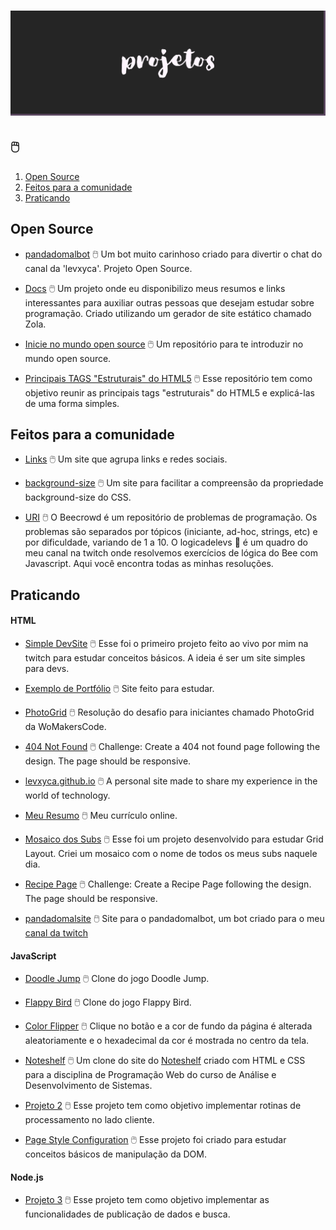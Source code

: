 # ![Projetos](imgs/projetos.png)

## 🖱️

1. [Open Source](#open-source)
2. [Feitos para a comunidade](#feitos-para-a-comunidade)
3. [Praticando](#praticando)

## Open Source

- [pandadomalbot](https://github.com/levxyca/pandadomalbot) :computer_mouse: Um bot muito carinhoso criado para divertir o chat do canal da 'levxyca'. Projeto Open Source.

- [Docs](https://github.com/levxyca/docs) :computer_mouse: Um projeto onde eu disponibilizo meus resumos e links interessantes para auxiliar outras pessoas que desejam estudar sobre programação. Criado utilizando um gerador de site estático chamado Zola.

- [Inicie no mundo open source](https://github.com/levxyca/inicie-no-mundo-open-source) :computer_mouse: Um repositório para te introduzir no mundo open source.

- [Principais TAGS "Estruturais" do HTML5](https://github.com/levxyca/tags-estruturais-html5) :computer_mouse: Esse repositório tem como objetivo reunir as principais tags "estruturais" do HTML5 e explicá-las de uma forma simples.

## Feitos para a comunidade

- [Links](https://github.com/levxyca/links) :computer_mouse: Um site que agrupa links e redes sociais.

- [background-size](https://github.com/levxyca/background-size) :computer_mouse: Um site para facilitar a compreensão da propriedade background-size do CSS.

- [URI](https://github.com/levxyca/uri) :computer_mouse: O Beecrowd é um repositório de problemas de programação. Os problemas são separados por tópicos (iniciante, ad-hoc, strings, etc) e por dificuldade, variando de 1 a 10. O logicadelevs 🤔 é um quadro do meu canal na twitch onde resolvemos exercícios de lógica do Bee com Javascript. Aqui você encontra todas as minhas resoluções.

## Praticando

#### HTML

- [Simple DevSite](https://github.com/levxyca/simple-devsite) :computer_mouse: Esse foi o primeiro projeto feito ao vivo por mim na twitch para estudar conceitos básicos. A ideia é ser um site simples para devs.

- [Exemplo de Portfólio](https://github.com/levxyca/site-porfolio) :computer_mouse: Site feito para estudar.

- [PhotoGrid](https://github.com/levxyca/photogrid) :computer_mouse: Resolução do desafio para iniciantes chamado PhotoGrid da WoMakersCode.

- [404 Not Found](https://github.com/levxyca/404-not-found) :computer_mouse: Challenge: Create a 404 not found page following the design. The page should be responsive.

- [levxyca.github.io](https://github.com/levxyca/levxyca.github.io) :computer_mouse: A personal site made to share my experience in the world of technology.

- [Meu Resumo](https://github.com/levxyca/levxyca.github.io) :computer_mouse: Meu currículo online.

- [Mosaico dos Subs](https://github.com/levxyca/mosaico-subs) :computer_mouse: Esse foi um projeto desenvolvido para estudar Grid Layout. Criei um mosaico com o nome de todos os meus subs naquele dia.

- [Recipe Page](https://github.com/levxyca/recipe-page) :computer_mouse: Challenge: Create a Recipe Page following the design. The page should be responsive.

- [pandadomalsite](https://github.com/levxyca/site-pandadomalbot) :computer_mouse: Site para o pandadomalbot, um bot criado para o meu [canal da twitch](https://www.twitch.tv/levxyca)

#### JavaScript

- [Doodle Jump](https://github.com/levxyca/doodle-jump) :computer_mouse: Clone do jogo Doodle Jump.

- [Flappy Bird](https://github.com/levxyca/flappy-bird)  :computer_mouse: Clone do jogo Flappy Bird.

- [Color Flipper](https://github.com/levxyca/colorflipper) :computer_mouse: Clique no botão e a cor de fundo da página é alterada aleatoriamente e o hexadecimal da cor é mostrada no centro da tela.

- [Noteshelf](https://github.com/levxyca/noteshelf) :computer_mouse: Um clone do site do [Noteshelf](https://www.noteshelf.net/) criado com HTML e CSS para a disciplina de Programação Web do curso de Análise e Desenvolvimento de Sistemas.

- [Projeto 2](https://github.com/levxyca/projeto2) :computer_mouse: Esse projeto tem como objetivo implementar rotinas de processamento no lado cliente.

- [Page Style Configuration](https://github.com/levxyca/page-style-configuration) :computer_mouse: Esse projeto foi criado para estudar conceitos básicos de manipulação da DOM.

#### Node.js

- [Projeto 3](https://github.com/levxyca/projeto3) :computer_mouse: Esse projeto tem como objetivo implementar as funcionalidades de publicação de dados e busca.
